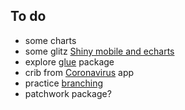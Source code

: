 ## To do
- some charts
- some glitz [Shiny mobile and echarts](https://shiny.john-coene.com/coronavirus/)
- explore [glue](https://github.com/tidyverse/glue) package
- crib from [Coronavirus](https://shiny.john-coene.com/coronavirus/) app
- practice [branching](https://aberdeenstudygroup.github.io/studyGroup/lessons/SG-T1-GitHubVersionControl/VersionControl/)
- patchwork package?

